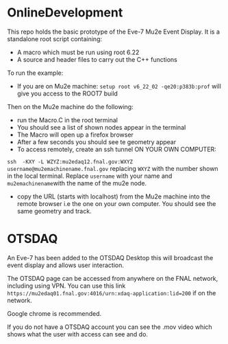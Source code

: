 # OnlineDevelopment

This repo holds the basic prototype of the Eve-7 Mu2e Event Display. It is a standalone root script containing:

* A macro which must be run using root 6.22
* A source and header files to carry out the C++  functions

To run the example:

* If you are on Mu2e machine: ```setup root v6_22_02 -qe20:p383b:prof``` will give you access to the ROOT7 build

Then on the Mu2e machine do the following:

* run the Macro.C in the root terminal
* You should see a list of shown nodes appear in the terminal
* The Macro will open up a firefox browser
* After a few seconds you should see te geometry appear
* To access remotely, create an ssh tunnel ON YOUR OWN COMPUTER:

```ssh  -KXY -L WZYZ:mu2edaq12.fnal.gov:WXYZ username@mu2emachinename.fnal.gov``` replacing ```WXYZ``` with the number shown in the local terminal. Replace ```username``` with your name and ```mu2emachinename```with the name of the mu2e node.

* copy the URL (starts with localhost) from the Mu2e machine into the remote browser i.e the one on your own computer. You should see the same geometry and track.

# OTSDAQ

An Eve-7 has been added to the OTSDAQ Desktop this will broadcast the event display and allows user interaction.

The OTSDAQ page can be accessed from anywhere on the FNAL network, including using VPN. You can use this link ```https://mu2edaq01.fnal.gov:4016/urn:xdaq-application:lid=200``` if on the network.

Google chrome is recommended.

If you do not have a OTSDAQ account you can see the .mov video which shows what the user with access can see and do.


